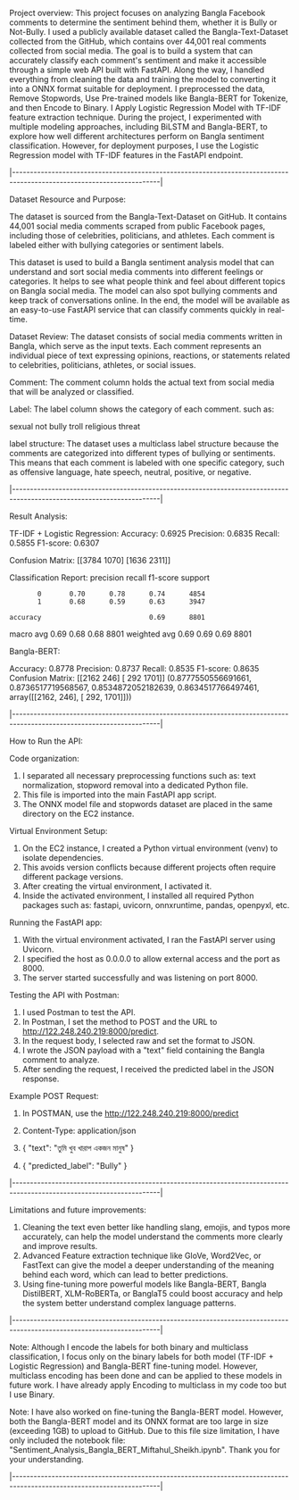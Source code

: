 Project overview: This project focuses on analyzing Bangla Facebook comments to determine the sentiment behind them, whether it is Bully or Not-Bully. I used a publicly available dataset called the Bangla-Text-Dataset collected from the GitHub, which contains over 44,001 real comments collected from social media. The goal is to build a system that can accurately classify each comment's sentiment and make it accessible through a simple web API built with FastAPI. Along the way, I handled everything from cleaning the data and training the model to converting it into a ONNX format suitable for deployment. I preprocessed the data, Remove Stopwords, Use Pre-trained models like Bangla-BERT for Tokenize, and then Encode to Binary. I Apply Logistic Regression Model with TF-IDF feature extraction technique. During the project, I experimented with multiple modeling approaches, including BiLSTM and Bangla-BERT, to explore how well different architectures perform on Bangla sentiment classification. However, for deployment purposes, I use the Logistic Regression model with TF-IDF features in the FastAPI endpoint.


|-----------------------------------------------------------------------------------------------------------------------|


Dataset Resource and Purpose:

The dataset is sourced from the Bangla-Text-Dataset on GitHub. It contains 44,001 social media comments scraped from public Facebook pages, including those of celebrities, politicians, and athletes. Each comment is labeled either with bullying categories or sentiment labels.

This dataset is used to build a Bangla sentiment analysis model that can understand and sort social media comments into different feelings or categories. It helps to see what people think and feel about different topics on Bangla social media. The model can also spot bullying comments and keep track of conversations online. In the end, the model will be available as an easy-to-use FastAPI service that can classify comments quickly in real-time.

Dataset Review: The dataset consists of social media comments written in Bangla, which serve as the input texts. Each comment represents an individual piece of text expressing opinions, reactions, or statements related to celebrities, politicians, athletes, or social issues.

Comment: The comment column holds the actual text from social media that will be analyzed or classified.

Label: The label column shows the category of each comment. such as:

sexual
not bully
troll
religious
threat

label structure: The dataset uses a multiclass label structure because the comments are categorized into different types of bullying or sentiments. This means that each comment is labeled with one specific category, such as offensive language, hate speech, neutral, positive, or negative.


|-----------------------------------------------------------------------------------------------------------------------|


Result Analysis: 

TF-IDF + Logistic Regression: 
Accuracy:  0.6925
Precision: 0.6835
Recall:    0.5855
F1-score:  0.6307

Confusion Matrix:
[[3784 1070]
 [1636 2311]]

Classification Report:
              precision    recall  f1-score   support

           0       0.70      0.78      0.74      4854
           1       0.68      0.59      0.63      3947

    accuracy                           0.69      8801
   macro avg       0.69      0.68      0.68      8801
weighted avg       0.69      0.69      0.69      8801


Bangla-BERT:

Accuracy:  0.8778
Precision: 0.8737
Recall:    0.8535
F1-score:  0.8635
Confusion Matrix:
[[2162  246]
 [ 292 1701]]
(0.8777550556691661,
 0.8736517719568567,
 0.8534872052182639,
 0.8634517766497461,
 array([[2162,  246],
        [ 292, 1701]]))


|-----------------------------------------------------------------------------------------------------------------------|


How to Run the API:

Code organization:
1. I separated all necessary preprocessing functions such as: text normalization, stopword removal into a dedicated Python file.
2. This file is imported into the main FastAPI app script.
3. The ONNX model file and stopwords dataset are placed in the same directory on the EC2 instance.

Virtual Environment Setup:
1. On the EC2 instance, I created a Python virtual environment (venv) to isolate dependencies.
2. This avoids version conflicts because different projects often require different package versions.
3. After creating the virtual environment, I activated it.
4. Inside the activated environment, I installed all required Python packages such as: fastapi, uvicorn, onnxruntime, pandas, openpyxl, etc.

Running the FastAPI app:
1. With the virtual environment activated, I ran the FastAPI server using Uvicorn.
2. I specified the host as 0.0.0.0 to allow external access and the port as 8000.
3. The server started successfully and was listening on port 8000.

Testing the API with Postman:
1. I used Postman to test the API.
2. In Postman, I set the method to POST and the URL to http://122.248.240.219:8000/predict.
3. In the request body, I selected raw and set the format to JSON.
4. I wrote the JSON payload with a "text" field containing the Bangla comment to analyze.
5. After sending the request, I received the predicted label in the JSON response.


Example POST Request:

1. In POSTMAN, use the http://122.248.240.219:8000/predict
2. Content-Type: application/json

3. {
  "text": "তুমি খুব খারাপ একজন মানুষ"
}

4. {
  "predicted_label": "Bully"
}


|-----------------------------------------------------------------------------------------------------------------------|


Limitations and future improvements: 
1. Cleaning the text even better like handling slang, emojis, and typos more accurately, can help the model understand the comments more clearly and improve results.
2. Advanced Feature extraction technique like GloVe, Word2Vec, or FastText can give the model a deeper understanding of the meaning behind each word, which can lead to better predictions.
3. Using fine-tuning more powerful models like Bangla-BERT, Bangla DistilBERT, XLM-RoBERTa, or BanglaT5 could boost accuracy and help the system better understand complex language patterns.


|-----------------------------------------------------------------------------------------------------------------------|


Note: Although I encode the labels for both binary and multiclass classification, I focus only on the binary labels for both model (TF-IDF + Logistic Regression) and Bangla-BERT fine-tuning model. However, multiclass encoding has been done and can be applied to these models in future work. I have already apply Encoding to multiclass in my code too but I use Binary.


Note: I have also worked on fine-tuning the Bangla-BERT model. However, both the Bangla-BERT model and its ONNX format are too large in size (exceeding 1GB) to upload to GitHub. Due to this file size limitation, I have only included the notebook file: "Sentiment_Analysis_Bangla_BERT_Miftahul_Sheikh.ipynb". Thank you for your understanding.


|-----------------------------------------------------------------------------------------------------------------------|

